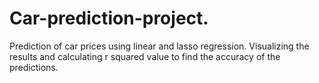 # Car-prediction-project.
Prediction of car prices using linear and lasso regression. Visualizing the results and calculating r squared value to find the accuracy of the predictions.
